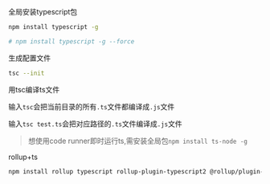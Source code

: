 

全局安装typescript包

```bash
npm install typescript -g

# npm install typescript -g --force
```



生成配置文件

```bash
tsc --init
```



用tsc编译ts文件

输入`tsc`会把当前目录的所有`.ts`文件都编译成`.js`文件

输入`tsc test.ts`会把对应路径的`.ts`文件编译成`.js`文件



> 想使用code runner即时运行ts,需安装全局包`npm install ts-node -g`







rollup+ts



```bash
npm install rollup typescript rollup-plugin-typescript2 @rollup/plugin-node-resolve rollup-plugin-serve
```

